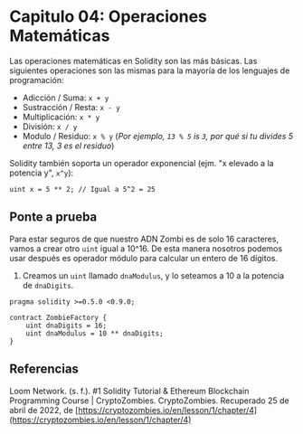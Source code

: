 # Capitulo 04: Operaciones Matemáticas

Las operaciones matemáticas en Solidity son las más básicas. Las siguientes operaciones son las mismas para la mayoría de los lenguajes de programación:

- Adicción / Suma: `x + y`
- Sustracción / Resta: `x - y`
- Multiplicación: `x * y`
- División: `x / y`
- Modulo / Residuo: `x % y` (*Por ejemplo, `13 % 5` is `3`, por qué si tu divides 5 entre 13, 3 es el residuo*)

Solidity también soporta un operador exponencial (ejm. "x elevado a la potencia y", `x^y`):

```sol
uint x = 5 ** 2; // Igual a 5^2 = 25
```

## Ponte a prueba

Para estar seguros de que nuestro ADN Zombi es de solo 16 caracteres, vamos a crear otro `uint` igual a 10^16. De esta manera nosotros podemos usar después es operador módulo para calcular un entero de 16 dígitos.

1. Creamos un `uint` llamado `dnaModulus`, y lo seteamos a 10 a la potencia de `dnaDigits`.

```sol
pragma solidity >=0.5.0 <0.9.0;

contract ZombieFactory {
    uint dnaDigits = 16;
    uint dnaModulus = 10 ** dnaDigits;
}
```

## Referencias

Loom Network. (s. f.). #1 Solidity Tutorial & Ethereum Blockchain Programming Course | CryptoZombies. CryptoZombies. Recuperado 25 de abril de 2022, de [https://cryptozombies.io/en/lesson/1/chapter/4](https://cryptozombies.io/en/lesson/1/chapter/4)
